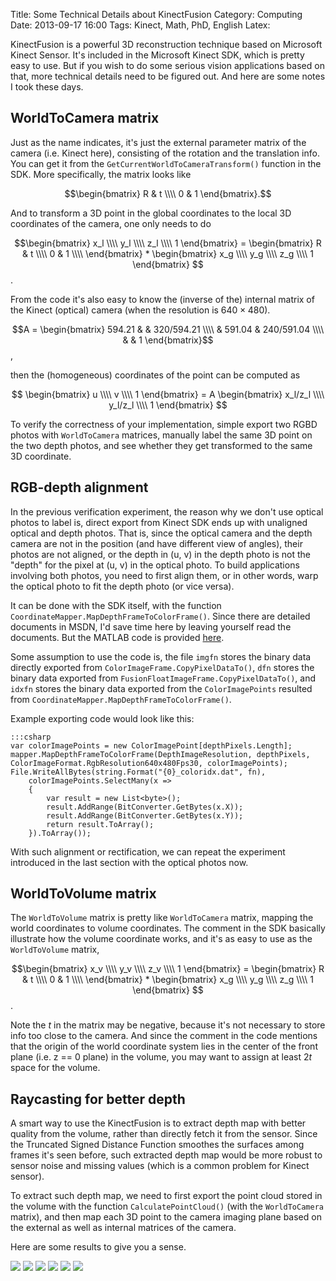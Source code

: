 Title: Some Technical Details about KinectFusion
Category: Computing
Date: 2013-09-17 16:00
Tags: Kinect, Math, PhD, English
Latex:

KinectFusion is a powerful 3D reconstruction technique based on Microsoft Kinect Sensor.
It's included in the Microsoft Kinect SDK, which is pretty easy to use. 
But if you wish to do some serious vision applications based on that, more technical details need to be figured out.
And here are some notes I took these days.

## WorldToCamera matrix

Just as the name indicates, it's just the external parameter matrix of the camera (i.e. Kinect here), consisting of the rotation and the translation info.
You can get it from the `GetCurrentWorldToCameraTransform()` function in the SDK.
More specifically, the matrix looks like

$$\begin{bmatrix} R & t \\\\ 0 & 1 \end{bmatrix}.$$

And to transform a 3D point in the global coordinates to the local 3D coordinates of the camera, one only needs to do

$$\begin{bmatrix} x_l \\\\ y_l \\\\ z_l \\\\ 1 \end{bmatrix} = \begin{bmatrix} R & t \\\\ 0 & 1 \\\\ \end{bmatrix} * \begin{bmatrix} x_g \\\\ y_g \\\\ z_g \\\\ 1 \end{bmatrix} $$.

From the code it's also easy to know the (inverse of the) internal matrix of the Kinect (optical) camera (when the resolution is $640 \times 480$).

$$A = \begin{bmatrix} 594.21 & & 320/594.21 \\\\ & 591.04 & 240/591.04 \\\\ & & 1 \end{bmatrix}$$,

then the (homogeneous) coordinates of the point can be computed as

$$ \begin{bmatrix} u \\\\ v \\\\ 1 \end{bmatrix} = A \begin{bmatrix} x_l/z_l \\\\ y_l/z_l \\\\ 1 \end{bmatrix} $$

To verify the correctness of your implementation, simple export two RGBD photos with `WorldToCamera` matrices, manually label the same 3D point on the two depth photos, and see whether they get transformed to the same 3D coordinate. 

## RGB-depth alignment

In the previous verification experiment, the reason why we don't use optical photos to label is, direct export from Kinect SDK ends up with unaligned optical and depth photos.
That is, since the optical camera and the depth camera are not in the position (and have different view of angles), their photos are not aligned, or the depth in (u, v) in the depth photo is not the "depth" for the pixel at (u, v) in the optical photo.
To build applications involving both photos, you need to first align them, or in other words, warp the optical photo to fit the depth photo (or vice versa).

It can be done with the SDK itself, with the function `CoordinateMapper.MapDepthFrameToColorFrame()`.
Since there are detailed documents in MSDN, I'd save time here by leaving yourself read the documents.
But the MATLAB code is provided [here](https://gist.github.com/grapeot/6599423).

Some assumption to use the code is, the file `imgfn` stores the binary data directly exported from `ColorImageFrame.CopyPixelDataTo()`, `dfn` stores the binary data exported from `FusionFloatImageFrame.CopyPixelDataTo()`, and `idxfn` stores the binary data exported from the `ColorImagePoints` resulted from `CoordinateMapper.MapDepthFrameToColorFrame()`.

Example exporting code would look like this:

    :::csharp
    var colorImagePoints = new ColorImagePoint[depthPixels.Length];
    mapper.MapDepthFrameToColorFrame(DepthImageResolution, depthPixels, ColorImageFormat.RgbResolution640x480Fps30, colorImagePoints);
    File.WriteAllBytes(string.Format("{0}_coloridx.dat", fn),
        colorImagePoints.SelectMany(x =>
        {
            var result = new List<byte>();
            result.AddRange(BitConverter.GetBytes(x.X));
            result.AddRange(BitConverter.GetBytes(x.Y));
            return result.ToArray();
        }).ToArray());

With such alignment or rectification, we can repeat the experiment introduced in the last section with the optical photos now.

## WorldToVolume matrix

The `WorldToVolume` matrix is pretty like `WorldToCamera` matrix, mapping the world coordinates to volume coordinates.
The comment in the SDK basically illustrate how the volume coordinate works, and it's as easy to use as the `WorldToVolume` matrix,

$$\begin{bmatrix} x_v \\\\ y_v \\\\ z_v \\\\ 1 \end{bmatrix} = \begin{bmatrix} R & t \\\\ 0 & 1 \\\\ \end{bmatrix} * \begin{bmatrix} x_g \\\\ y_g \\\\ z_g \\\\ 1 \end{bmatrix} $$.

Note the $t$ in the matrix may be negative, because it's not necessary to store info too close to the camera.
And since the comment in the code mentions that the origin of the world coordinate system lies in the center of the front plane (i.e. z == 0 plane) in the volume, you may want to assign at least $2t$ space for the volume.

## Raycasting for better depth

A smart way to use the KinectFusion is to extract depth map with better quality from the volume, rather than directly fetch it from the sensor.
Since the Truncated Signed Distance Function smoothes the surfaces among frames it's seen before, such extracted depth map would be more robust to sensor noise and missing values (which is a common problem for Kinect sensor).

To extract such depth map, we need to first export the point cloud stored in the volume with the function `CalculatePointCloud()` (with the `WorldToCamera` matrix), and then map each 3D point to the camera imaging plane based on the external as well as internal matrices of the camera.

Here are some results to give you a sense.

<img style="max-width: 320px" src="/images/kinectfusion-original1.png" />
<img style="max-width: 320px" src="/images/kinectfusion-refined1.png" />

<img style="max-width: 320px" src="/images/kinectfusion-original2.png" />
<img style="max-width: 320px" src="/images/kinectfusion-refined2.png" />

<img style="max-width: 320px" src="/images/kinectfusion-original3.png" />
<img style="max-width: 320px" src="/images/kinectfusion-refined3.png" />